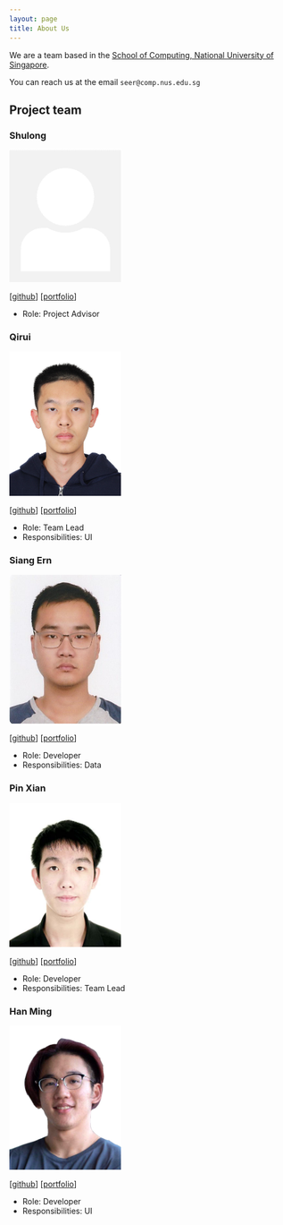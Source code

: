 ```yaml
---
layout: page
title: About Us
---
```


We are a team based in the [School of Computing, National University of Singapore](http://www.comp.nus.edu.sg).

You can reach us at the email `seer@comp.nus.edu.sg`

## Project team

### Shulong

<img src="images/dreamerdragon.png" width="200px">

[[github](https://github.com/DreamerDragon)]
[[portfolio](team/dreamerdragon.md)]

* Role: Project Advisor

### Qirui

<img src="images/hhdqirui.png" width="200px">

[[github](https://github.com/hhdqirui)]
[[portfolio](team/hhdqirui.md)]

* Role: Team Lead
* Responsibilities: UI

### Siang Ern

<img src="images/siangernlow.png" width="200px">

[[github](http://github.com/siangernlow)]
[[portfolio](team/siangernlow.md)]

* Role: Developer
* Responsibilities: Data

### Pin Xian

<img src="images/hopinxian.png" width="200px">

[[github](https://github.com/hopinxian)]
[[portfolio](team/hopinxian.md)]

* Role: Developer
* Responsibilities: Team Lead

### Han Ming

<img src="images/kohhanming.png" width="200px">

[[github](https://github.com/KohHanMing)]
[[portfolio](team/johndoe.md)]

* Role: Developer
* Responsibilities: UI

